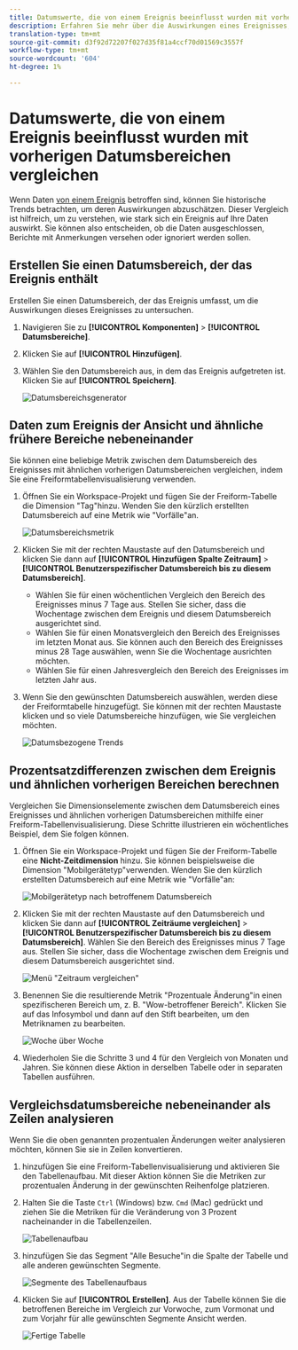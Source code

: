 ```yaml
---
title: Datumswerte, die von einem Ereignis beeinflusst wurden mit vorherigen Datumsbereichen vergleichen
description: Erfahren Sie mehr über die Auswirkungen eines Ereignisses, z. B. ein Implementierungsproblem oder ein Ausfall, indem Sie es mit früheren Trends vergleichen.
translation-type: tm+mt
source-git-commit: d3f92d72207f027d35f81a4ccf70d01569c3557f
workflow-type: tm+mt
source-wordcount: '604'
ht-degree: 1%

---
```



# Datumswerte, die von einem Ereignis beeinflusst wurden mit vorherigen Datumsbereichen vergleichen

Wenn Daten [von einem Ereignis](overview.md) betroffen sind, können Sie historische Trends betrachten, um deren Auswirkungen abzuschätzen. Dieser Vergleich ist hilfreich, um zu verstehen, wie stark sich ein Ereignis auf Ihre Daten auswirkt. Sie können also entscheiden, ob die Daten ausgeschlossen, Berichte mit Anmerkungen versehen oder ignoriert werden sollen.

## Erstellen Sie einen Datumsbereich, der das Ereignis enthält

Erstellen Sie einen Datumsbereich, der das Ereignis umfasst, um die Auswirkungen dieses Ereignisses zu untersuchen.

1. Navigieren Sie zu **[!UICONTROL Komponenten]** > **[!UICONTROL Datumsbereiche]**.
2. Klicken Sie auf **[!UICONTROL Hinzufügen]**.
3. Wählen Sie den Datumsbereich aus, in dem das Ereignis aufgetreten ist. Klicken Sie auf **[!UICONTROL Speichern]**.

   ![Datumsbereichsgenerator](assets/date_range_builder.png)

## Daten zum Ereignis der Ansicht und ähnliche frühere Bereiche nebeneinander

Sie können eine beliebige Metrik zwischen dem Datumsbereich des Ereignisses mit ähnlichen vorherigen Datumsbereichen vergleichen, indem Sie eine Freiformtabellenvisualisierung verwenden.

1. Öffnen Sie ein Workspace-Projekt und fügen Sie der Freiform-Tabelle die Dimension &quot;Tag&quot;hinzu. Wenden Sie den kürzlich erstellten Datumsbereich auf eine Metrik wie &quot;Vorfälle&quot;an.

   ![Datumsbereichsmetrik](assets/date_range_metric.png)

2. Klicken Sie mit der rechten Maustaste auf den Datumsbereich und klicken Sie dann auf **[!UICONTROL Hinzufügen Spalte Zeitraum]** > **[!UICONTROL Benutzerspezifischer Datumsbereich bis zu diesem Datumsbereich]**.
   * Wählen Sie für einen wöchentlichen Vergleich den Bereich des Ereignisses minus 7 Tage aus. Stellen Sie sicher, dass die Wochentage zwischen dem Ereignis und diesem Datumsbereich ausgerichtet sind.
   * Wählen Sie für einen Monatsvergleich den Bereich des Ereignisses im letzten Monat aus. Sie können auch den Bereich des Ereignisses minus 28 Tage auswählen, wenn Sie die Wochentage ausrichten möchten.
   * Wählen Sie für einen Jahresvergleich den Bereich des Ereignisses im letzten Jahr aus.
3. Wenn Sie den gewünschten Datumsbereich auswählen, werden diese der Freiformtabelle hinzugefügt. Sie können mit der rechten Maustaste klicken und so viele Datumsbereiche hinzufügen, wie Sie vergleichen möchten.

   ![Datumsbezogene Trends](assets/date_aligned_trends.png)

## Prozentsatzdifferenzen zwischen dem Ereignis und ähnlichen vorherigen Bereichen berechnen

Vergleichen Sie Dimensionselemente zwischen dem Datumsbereich eines Ereignisses und ähnlichen vorherigen Datumsbereichen mithilfe einer Freiform-Tabellenvisualisierung. Diese Schritte illustrieren ein wöchentliches Beispiel, dem Sie folgen können.

1. Öffnen Sie ein Workspace-Projekt und fügen Sie der Freiform-Tabelle eine **Nicht-Zeitdimension** hinzu. Sie können beispielsweise die Dimension &quot;Mobilgerätetyp&quot;verwenden. Wenden Sie den kürzlich erstellten Datumsbereich auf eine Metrik wie &quot;Vorfälle&quot;an:

   ![Mobilgerätetyp nach betroffenem Datumsbereich](assets/mobile_device_type.png)

2. Klicken Sie mit der rechten Maustaste auf den Datumsbereich und klicken Sie dann auf **[!UICONTROL Zeiträume vergleichen]** > **[!UICONTROL Benutzerspezifischer Datumsbereich bis zu diesem Datumsbereich]**. Wählen Sie den Bereich des Ereignisses minus 7 Tage aus. Stellen Sie sicher, dass die Wochentage zwischen dem Ereignis und diesem Datumsbereich ausgerichtet sind.

   ![Menü &quot;Zeitraum vergleichen&quot;](assets/compare_time_custom.png)

3. Benennen Sie die resultierende Metrik &quot;Prozentuale Änderung&quot;in einen spezifischeren Bereich um, z. B. &quot;Wow-betroffener Bereich&quot;. Klicken Sie auf das Infosymbol und dann auf den Stift bearbeiten, um den Metriknamen zu bearbeiten.

   ![Woche über Woche](assets/wow_affected_range.png)

4. Wiederholen Sie die Schritte 3 und 4 für den Vergleich von Monaten und Jahren. Sie können diese Aktion in derselben Tabelle oder in separaten Tabellen ausführen.

## Vergleichsdatumsbereiche nebeneinander als Zeilen analysieren

Wenn Sie die oben genannten prozentualen Änderungen weiter analysieren möchten, können Sie sie in Zeilen konvertieren.

1. hinzufügen Sie eine Freiform-Tabellenvisualisierung und aktivieren Sie den Tabellenaufbau. Mit dieser Aktion können Sie die Metriken zur prozentualen Änderung in der gewünschten Reihenfolge platzieren.
2. Halten Sie die Taste `Ctrl` (Windows) bzw. `Cmd` (Mac) gedrückt und ziehen Sie die Metriken für die Veränderung von 3 Prozent nacheinander in die Tabellenzeilen.

   ![Tabellenaufbau](assets/table_builder.png)

3. hinzufügen Sie das Segment &quot;Alle Besuche&quot;in die Spalte der Tabelle und alle anderen gewünschten Segmente.

   ![Segmente des Tabellenaufbaus](assets/table_builder_segments.png)

4. Klicken Sie auf **[!UICONTROL Erstellen]**. Aus der Tabelle können Sie die betroffenen Bereiche im Vergleich zur Vorwoche, zum Vormonat und zum Vorjahr für alle gewünschten Segmente Ansicht werden.

   ![Fertige Tabelle](assets/table_builder_finished.png)
